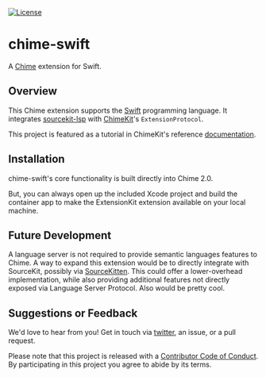 [![License][license badge]][license]

# chime-swift
A [Chime][chime] extension for Swift.

## Overview

This Chime extension supports the [Swift][swift] programming language. It integrates [sourcekit-lsp][sourcekit-lsp] with [ChimeKit][chimekit]'s `ExtensionProtocol`.

This project is featured as a tutorial in ChimeKit's reference [documentation][documentation tutorial].

## Installation

chime-swift's core functionality is built directly into Chime 2.0.

But, you can always open up the included Xcode project and build the container app to make the ExtensionKit extension available on your local machine.

## Future Development

A language server is not required to provide semantic languages features to Chime. A way to expand this extension would be to directly integrate with SourceKit, possibly via [SourceKitten][sourcekitten]. This could offer a lower-overhead implementation, while also providing additional features not directly exposed via Language Server Protocol. Also would be pretty cool.

## Suggestions or Feedback

We'd love to hear from you! Get in touch via [twitter](https://twitter.com/chimehq), an issue, or a pull request.

Please note that this project is released with a [Contributor Code of Conduct](CODE_OF_CONDUCT.md). By participating in this project you agree to abide by its terms.

[license]: https://opensource.org/licenses/BSD-3-Clause
[license badge]: https://img.shields.io/github/license/ChimeHQ/chime-swift
[chime]: https://www.chimehq.com
[swift]: https://www.swift.org
[sourcekit-lsp]: https://github.com/apple/sourcekit-lsp
[sourcekitten]: https://github.com/jpsim/SourceKitten
[chimekit]: https://github.com/ChimeHQ/ChimeKit
[documentation tutorial]: https://swiftpackageindex.com/chimehq/chimekit/main/documentation

